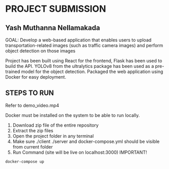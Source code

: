 # PROJECT SUBMISSION
## Yash Muthanna Nellamakada

GOAL: Develop a web-based application that enables users to upload transportation-related images (such as traffic camera images) and perform object detection on those images

Project has been built using React for the frontend, Flask has been used to build the API. YOLOv8 from the ultralytics package has been used as a pre-trained model for the object detection. Packaged the web application using Docker for easy deployment. 

## STEPS TO RUN 
Refer to demo_video.mp4

Docker must be installed on the system to be able to run locally. 

1) Download zip file of the entire repository
2) Extract the zip files
3) Open the project folder in any terminal
4) Make sure ./client ./server and docker-compose.yml should be visible from current folder
5) Run Command (site will be live on localhost:3000) IMPORTANT!
```bash
docker-compose up

